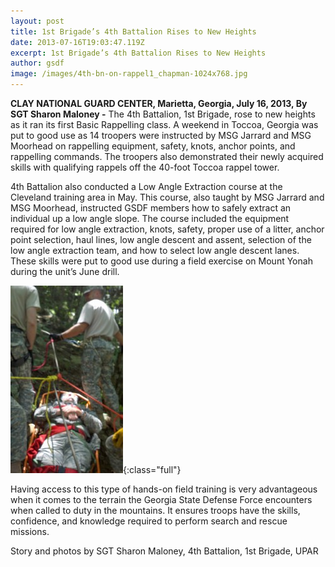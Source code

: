 ```yaml
---
layout: post
title: 1st Brigade’s 4th Battalion Rises to New Heights
date: 2013-07-16T19:03:47.119Z
excerpt: 1st Brigade’s 4th Battalion Rises to New Heights
author: gsdf
image: /images/4th-bn-on-rappel1_chapman-1024x768.jpg
---
```

**CLAY NATIONAL GUARD CENTER, Marietta, Georgia, July 16, 2013, By SGT Sharon Maloney -** The 4th Battalion, 1st Brigade, rose to new heights as it ran its first Basic Rappelling class. A weekend in Toccoa, Georgia was put to good use as 14 troopers were instructed by MSG Jarrard and MSG Moorhead on rappelling equipment, safety, knots, anchor points, and rappelling commands. The troopers also demonstrated their newly acquired skills with qualifying rappels off the 40-foot Toccoa rappel tower.

4th Battalion also conducted a Low Angle Extraction course at the Cleveland training area in May. This course, also taught by MSG Jarrard and MSG Moorhead, instructed GSDF members how to safely extract an individual up a low angle slope. The course included the equipment required for low angle extraction, knots, safety, proper use of a litter, anchor point selection, haul lines, low angle descent and assent, selection of the low angle extraction team, and how to select low angle descent lanes. These skills were put to good use during a field exercise on Mount Yonah during the unit’s June drill.

![](/images/low-angle-extraction-sm1-180x300_chapman.jpg){:class="full"}

Having access to this type of hands-on field training is very advantageous when it comes to the terrain the Georgia State Defense Force encounters when called to duty in the mountains. It ensures troops have the skills, confidence, and knowledge required to perform search and rescue missions.

Story and photos by SGT Sharon Maloney, 4th Battalion, 1st Brigade, UPAR